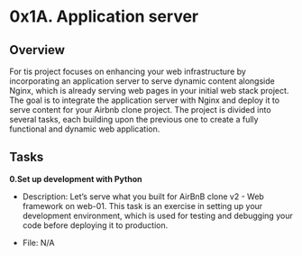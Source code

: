 <h1>0x1A. Application server</h1>

<h2>Overview</h2>

For tis project focuses on enhancing your web infrastructure by incorporating an application server to serve dynamic content alongside Nginx, which is already serving web pages in your initial web stack project. The goal is to integrate the application server with Nginx and deploy it to serve content for your Airbnb clone project. The project is divided into several tasks, each building upon the previous one to create a fully functional and dynamic web application.

<h2>Tasks</h2>

<b>0.Set up development with Python</b>

- Description: Let’s serve what you built for AirBnB clone v2 - Web framework on web-01. This task is an exercise in setting up your development environment, which is used for testing and debugging your code before deploying it to production.

- File: N/A
